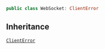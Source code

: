 
``` swift
public class WebSocket: ClientError 
```

## Inheritance

[`ClientError`](../Errors/ClientError)
